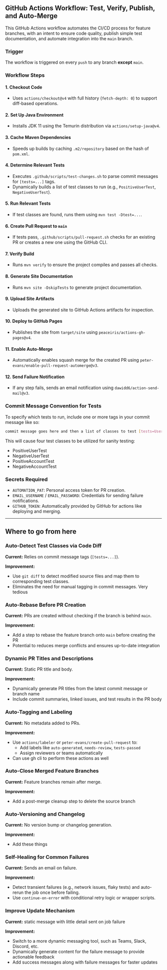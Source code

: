 ## GitHub Actions Workflow: Test, Verify, Publish, and Auto-Merge

This GitHub Actions workflow automates the CI/CD process for feature branches, with an intent to ensure code quality, publish simple test documentation, and automate integration into the `main` branch.

### Trigger
The workflow is triggered on every `push` to any branch **except** `main`.

### Workflow Steps

#### 1. **Checkout Code**
- Uses `actions/checkout@v4` with full history (`fetch-depth: 0`) to support diff-based operations.

#### 2. **Set Up Java Environment**
- Installs JDK 11 using the Temurin distribution via `actions/setup-java@v4`.

#### 3. **Cache Maven Dependencies**
- Speeds up builds by caching `.m2/repository` based on the hash of `pom.xml`.

#### 4. **Determine Relevant Tests**
- Executes `.github/scripts/test-changes.sh` to parse commit messages for `[tests=...]` tags.
- Dynamically builds a list of test classes to run (e.g., `PositiveUserTest`, `NegativeUserTest`).

#### 5. **Run Relevant Tests**
- If test classes are found, runs them using `mvn test -Dtest=...`.

#### 6. **Create Pull Request to `main`**
- If tests pass, `.github/scripts/pull-request.sh` checks for an existing PR or creates a new one using the GitHub CLI.

#### 7. **Verify Build**
- Runs `mvn verify` to ensure the project compiles and passes all checks.

#### 8. **Generate Site Documentation**
- Runs `mvn site -DskipTests` to generate project documentation.

#### 9. **Upload Site Artifacts**
- Uploads the generated site to GitHub Actions artifacts for inspection.

#### 10. **Deploy to GitHub Pages**
- Publishes the site from `target/site` using `peaceiris/actions-gh-pages@v4`.

#### 11. **Enable Auto-Merge**
- Automatically enables squash merge for the created PR using `peter-evans/enable-pull-request-automerge@v3`.

#### 12. **Send Failure Notification**
- If any step fails, sends an email notification using `dawidd6/action-send-mail@v3`.

### Commit Message Convention for Tests

To specify which tests to run, include one or more tags in your commit message like so:
```bash
commit message goes here and then a list of classes to test [tests=User,Account]
```
This will cause four test classes to be utilized for sanity testing:
- PositiveUserTest
- NegativeUserTest
- PositiveAccountTest
- NegativeAccountTest

### Secrets Required

- `AUTOMATION_PAT`: Personal access token for PR creation.
- `EMAIL_USERNAME` / `EMAIL_PASSWORD`: Credentials for sending failure notifications.
- `GITHUB_TOKEN`: Automatically provided by GitHub for actions like deploying and merging.

---

## Where to go from here

### Auto-Detect Test Classes via Code Diff
**Current:** Relies on commit message tags (`[tests=...]`).

**Improvement:**
- Use `git diff` to detect modified source files and map them to corresponding test classes.
- Eliminates the need for manual tagging in commit messages. Very tedious

### Auto-Rebase Before PR Creation
**Current:** PRs are created without checking if the branch is behind `main`.

**Improvement:**
- Add a step to rebase the feature branch onto `main` before creating the PR
- Potential to reduces merge conflicts and ensures up-to-date integration

### Dynamic PR Titles and Descriptions
**Current:** Static PR title and body.

**Improvement:**
- Dynamically generate PR titles from the latest commit message or branch name
- Include commit summaries, linked issues, and test results in the PR body

### Auto-Tagging and Labeling
**Current:** No metadata added to PRs.

**Improvement:**
- Use `actions/labeler` or `peter-evans/create-pull-request` to:
  - Add labels like `auto-generated`, `needs-review`, `tests-passed`
  - Assign reviewers or teams automatically
- Can use gh cli to perform these actions as well

### Auto-Close Merged Feature Branches
**Current:** Feature branches remain after merge.

**Improvement:**
- Add a post-merge cleanup step to delete the source branch

### Auto-Versioning and Changelog
**Current:** No version bump or changelog generation.

**Improvement:**
- Add these things

### Self-Healing for Common Failures
**Current:** Sends an email on failure.

**Improvement:**
- Detect transient failures (e.g., network issues, flaky tests) and auto-rerun the job once before failing.
- Use `continue-on-error` with conditional retry logic or wrapper scripts.

### Improve Update Mechanism
**Current:** static message with little detail sent on job failure

**Improvement:**
- Switch to a more dynamic messaging tool, such as Teams, Slack, Discord, etc.
- Dynamically generate content for the failure message to provide actionable feedback
- Add success messages along with failure messages for faster updates